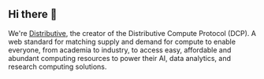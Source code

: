 ## Hi there 👋

<!--

**Here are some ideas to get you started:**

🙋‍♀️ A short introduction - what is your organization all about?
🌈 Contribution guidelines - how can the community get involved?
👩‍💻 Useful resources - where can the community find your docs? Is there anything else the community should know?
🍿 Fun facts - what does your team eat for breakfast?
🧙 Remember, you can do mighty things with the power of [Markdown](https://docs.github.com/github/writing-on-github/getting-started-with-writing-and-formatting-on-github/basic-writing-and-formatting-syntax)
-->

We're [Distributive](https://distributive.network/), the creator of the
Distributive Compute Protocol (DCP). A web standard for matching supply and
demand for compute to enable everyone, from academia to industry, to access
easy, affordable and abundant computing resources to power their AI, data
analytics, and research computing solutions.
